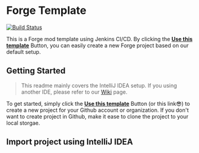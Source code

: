 # Forge Template
[![Build Status](http://galaxy.nctu.me:8080/buildStatus/icon?job=Examples%2FForge%2Fmaster)](http://galaxy.nctu.me:8080/job/Examples/job/Forge/job/master/)

This is a Forge mod template using Jenkins CI/CD. By clicking the [**Use this template**](https://github.com/jenkins-example/Forge/generate) Button,
 you can easily create a new Forge project based on our default setup.
 
 ## Getting Started
 > This readme mainly covers the IntelliJ IDEA setup.
 > If you using another IDE, please refer to our [Wiki](https://github.com/jenkins-example/Forge/wiki) page.
 
 To get started, simply click the [**Use this template**](https://github.com/jenkins-example/Forge/generate) Button (or this link:sunglasses:) to create a new project for your Github account or organization.
 If you don't want to create project in Github, make it ease to clone the project to your local storgae.
 
 ## Import project using IntelliJ IDEA